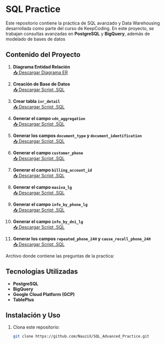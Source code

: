 # SQL Practice 

Este repositorio contiene la práctica de SQL avanzado y Data Warehousing desarrollada como parte del curso de KeepCoding. En este proyecto, se trabajan consultas avanzadas en **PostgreSQL** y **BigQuery**, además de modelado de bases de datos

##  Contenido del Proyecto
1. **Diagrama Entidad Relación**  
   [📥 Descargar Diagrama ER](https://github.com/NauziX/SQL_Advanced_Practice/raw/main/Diagrama_ERKeepCoding.pdf)  

2. **Creación de Base de Datos**  
   [📥 Descargar Script .SQL](https://github.com/NauziX/SQL_Advanced_Practice/raw/main/creaciontablaskc.sql)  

3. **Crear tabla `ivr_detail`**  
   [📥 Descargar Script .SQL](https://github.com/NauziX/SQL_Advanced_Practice/raw/main/3.sql)  

4. **Generar el campo `vdn_aggregation`**  
   [📥 Descargar Script .SQL](https://github.com/NauziX/SQL_Advanced_Practice/raw/main/4.sql)  

5. **Generar los campos `document_type` y `document_identification`**  
   [📥 Descargar Script .SQL](https://github.com/NauziX/SQL_Advanced_Practice/raw/main/5.sql)  

6. **Generar el campo `customer_phone`**  
   [📥 Descargar Script .SQL](https://github.com/NauziX/SQL_Advanced_Practice/raw/main/6.sql)  

7. **Generar el campo `billing_account_id`**  
   [📥 Descargar Script .SQL](https://github.com/NauziX/SQL_Advanced_Practice/raw/main/7.sql)  

8. **Generar el campo `masiva_lg`**  
   [📥 Descargar Script .SQL](https://github.com/NauziX/SQL_Advanced_Practice/raw/main/8.sql)  

9. **Generar el campo `info_by_phone_lg`**  
   [📥 Descargar Script .SQL](https://github.com/NauziX/SQL_Advanced_Practice/raw/main/9.sql)  

10. **Generar el campo `info_by_dni_lg`**  
   [📥 Descargar Script .SQL](https://github.com/NauziX/SQL_Advanced_Practice/raw/main/10.sql)  

11. **Generar los campos `repeated_phone_24H` y `cause_recall_phone_24H`**  
   [📥 Descargar Script .SQL](https://github.com/NauziX/SQL_Advanced_Practice/raw/main/11.sql)  
 
   Archivo donde contiene las preguntas de la practica:

##  Tecnologías Utilizadas

- **PostgreSQL** 
- **BigQuery** 
- **Google Cloud Platform (GCP)** 
- **TablePlus** 

## Instalación y Uso

1. Clona este repositorio:
   ```bash
   git clone https://github.com/NauziX/SQL_Advanced_Practice.git
